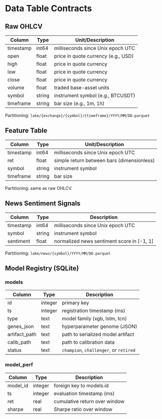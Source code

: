 # Data Table Contracts

## Raw OHLCV
| Column    | Type   | Unit/Description                |
|-----------|--------|---------------------------------|
| timestamp | int64  | milliseconds since Unix epoch UTC |
| open      | float  | price in quote currency (e.g., USD) |
| high      | float  | price in quote currency |
| low       | float  | price in quote currency |
| close     | float  | price in quote currency |
| volume    | float  | traded base-asset units |
| symbol    | string | instrument symbol (e.g., BTCUSDT) |
| timeframe | string | bar size (e.g., 1m, 1h) |

Partitioning: `lake/{exchange}/{symbol}/{timeframe}/YYYY/MM/DD.parquet`

## Feature Table
| Column    | Type  | Unit/Description                |
|-----------|-------|---------------------------------|
| timestamp | int64 | milliseconds since Unix epoch UTC |
| ret       | float | simple return between bars (dimensionless) |
| symbol    | string | instrument symbol |
| timeframe | string | bar size |

Partitioning: same as raw OHLCV.

## News Sentiment Signals
| Column    | Type  | Description                                      |
|-----------|-------|--------------------------------------------------|
| timestamp | int64 | milliseconds since Unix epoch UTC                |
| symbol    | string| instrument symbol                                |
| sentiment | float | normalized news sentiment score in [-1, 1]       |

Partitioning: `lake/news/{symbol}/YYYY/MM/DD.parquet`

## Model Registry (SQLite)
### models
| Column       | Type    | Description                           |
|--------------|---------|---------------------------------------|
| id           | integer | primary key                           |
| ts           | integer | registration timestamp (ms)          |
| type         | text    | model family (xgb, lstm, tcn)        |
| genes_json   | text    | hyperparameter genome (JSON)         |
| artifact_path| text    | path to serialized model artifact    |
| calib_path   | text    | path to calibration data             |
| status       | text    | `champion`, `challenger`, or `retired`|

### model_perf
| Column   | Type    | Description                     |
|----------|---------|---------------------------------|
| model_id | integer | foreign key to models.id        |
| ts       | integer | evaluation timestamp (ms)       |
| ret      | real    | cumulative return over window   |
| sharpe   | real    | Sharpe ratio over window        |
